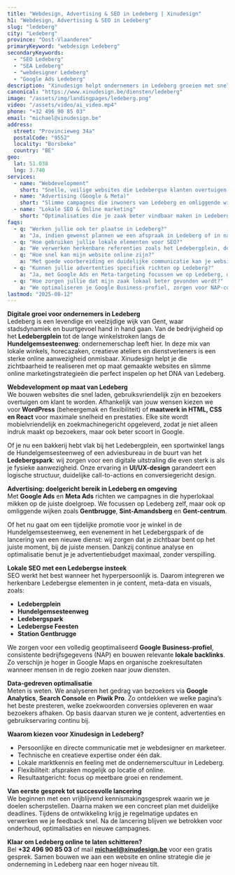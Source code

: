 ```yaml
---
title: "Webdesign, Advertising & SEO in Ledeberg | Xinudesign"
h1: "Webdesign, Advertising & SEO in Ledeberg"
slug: "ledeberg"
city: "Ledeberg"
province: "Oost-Vlaanderen"
primaryKeyword: "webdesign Ledeberg"
secondaryKeywords:
  - "SEO Ledeberg"
  - "SEA Ledeberg"
  - "webdesigner Ledeberg"
  - "Google Ads Ledeberg"
description: "Xinudesign helpt ondernemers in Ledeberg groeien met snelle, gebruiksvriendelijke websites, doelgerichte advertentiecampagnes en lokale SEO-strategieën die inspelen op de eigenheid van de wijk."
canonical: "https://www.xinudesign.be/diensten/ledeberg"
image: "/assets/img/landingpages/ledeberg.png"
video: "/assets/video/ai_video.mp4"
phone: "+32 496 90 85 03"
email: "michael@xinudesign.be"
address:
  street: "Provincieweg 34a"
  postalCode: "9552"
  locality: "Borsbeke"
  country: "BE"
geo:
  lat: 51.038
  lng: 3.740
services:
  - name: "Webdevelopment"
    short: "Snelle, veilige websites die Ledebergse klanten overtuigen en converteren."
  - name: "Advertising (Google & Meta)"
    short: "Slimme campagnes die inwoners van Ledeberg en omliggende wijken gericht bereiken."
  - name: "Lokale SEO & Online marketing"
    short: "Optimalisaties die je zaak beter vindbaar maken in Ledeberg en omgeving."
faqs:
  - q: "Werken jullie ook ter plaatse in Ledeberg?"
    a: "Ja, indien gewenst plannen we een afspraak in Ledeberg of in naburige wijken zoals [Gentbrugge](/diensten/gentbrugge), [Sint-Amandsberg](/diensten/sint-amandsberg) en [Gent](/diensten/gent), maar online meetings zijn ook mogelijk voor snelle opvolging."
  - q: "Hoe gebruiken jullie lokale elementen voor SEO?"
    a: "We verwerken herkenbare referenties zoals het Ledebergplein, de Hundelgemsesteenweg, het Ledebergspark en evenementen zoals de Ledebergse Feesten in teksten, meta-data en visuals."
  - q: "Hoe snel kan mijn website online zijn?"
    a: "Met goede voorbereiding en duidelijke communicatie kan je website doorgaans binnen 2 tot 4 weken live gaan."
  - q: "Kunnen jullie advertenties specifiek richten op Ledeberg?"
    a: "Ja, met Google Ads en Meta-targeting focussen we op Ledeberg, omliggende deelgemeenten en specifieke doelgroepen binnen Gent."
  - q: "Hoe zorgen jullie dat mijn zaak lokaal beter gevonden wordt?"
    a: "We optimaliseren je Google Business-profiel, zorgen voor NAP-consistentie en bouwen lokale backlinks rond zoekwoorden zoals 'webdesigner Ledeberg'."
lastmod: "2025-08-12"
---
```


**Digitale groei voor ondernemers in Ledeberg**  
Ledeberg is een levendige en veelzijdige wijk van Gent, waar stadsdynamiek en buurtgevoel hand in hand gaan. Van de bedrijvigheid op het **Ledebergplein** tot de lange winkelstroken langs de **Hundelgemsesteenweg**: ondernemerschap leeft hier. In deze mix van lokale winkels, horecazaken, creatieve ateliers en dienstverleners is een sterke online aanwezigheid onmisbaar. Xinudesign helpt je die zichtbaarheid te realiseren met op maat gemaakte websites en slimme online marketingstrategieën die perfect inspelen op het DNA van Ledeberg.

**Webdevelopment op maat van Ledeberg**  
We bouwen websites die snel laden, gebruiksvriendelijk zijn en bezoekers overtuigen om klant te worden. Afhankelijk van jouw wensen kiezen we voor **WordPress** (beheergemak en flexibiliteit) of **maatwerk in HTML, CSS en React** voor maximale snelheid en prestaties. Elke site wordt mobielvriendelijk en zoekmachinegericht opgeleverd, zodat je niet alleen indruk maakt op bezoekers, maar ook beter scoort in Google.

Of je nu een bakkerij hebt vlak bij het Ledebergplein, een sportwinkel langs de Hundelgemsesteenweg of een adviesbureau in de buurt van het **Ledebergspark**: wij zorgen voor een digitale uitstraling die even sterk is als je fysieke aanwezigheid. Onze ervaring in **UI/UX-design** garandeert een logische structuur, duidelijke call-to-actions en conversiegericht design.

**Advertising: doelgericht bereik in Ledeberg en omgeving**  
Met **Google Ads** en **Meta Ads** richten we campagnes in die hyperlokaal mikken op de juiste doelgroep. We focussen op Ledeberg zelf, maar ook op omliggende wijken zoals **Gentbrugge**, **Sint-Amandsberg** en **Gent-centrum**.  

Of het nu gaat om een tijdelijke promotie voor je winkel in de Hundelgemsesteenweg, een evenement in het Ledebergspark of de lancering van een nieuwe dienst: wij zorgen dat je zichtbaar bent op het juiste moment, bij de juiste mensen. Dankzij continue analyse en optimalisatie benut je je advertentiebudget maximaal, zonder verspilling.

**Lokale SEO met een Ledebergse insteek**  
SEO werkt het best wanneer het hyperpersoonlijk is. Daarom integreren we herkenbare Ledebergse elementen in je content, meta-data en visuals, zoals:

- **Ledebergplein**
- **Hundelgemsesteenweg**
- **Ledebergspark**
- **Ledebergse Feesten**
- **Station Gentbrugge**

We zorgen voor een volledig geoptimaliseerd **Google Business-profiel**, consistente bedrijfsgegevens (NAP) en bouwen relevante **lokale backlinks**. Zo verschijn je hoger in Google Maps en organische zoekresultaten wanneer mensen in de regio zoeken naar jouw diensten.

**Data-gedreven optimalisatie**  
Meten is weten. We analyseren het gedrag van bezoekers via **Google Analytics**, **Search Console** en **Piwik Pro**. Zo ontdekken we welke pagina’s het beste presteren, welke zoekwoorden conversies opleveren en waar bezoekers afhaken. Op basis daarvan sturen we je content, advertenties en gebruikservaring continu bij.

**Waarom kiezen voor Xinudesign in Ledeberg?**

- Persoonlijke en directe communicatie met je webdesigner en marketeer.  
- Technische en creatieve expertise onder één dak.  
- Lokale marktkennis en feeling met de ondernemerscultuur in Ledeberg.  
- Flexibiliteit: afspraken mogelijk op locatie of online.  
- Resultaatgericht: focus op meetbare groei en rendement.  

**Van eerste gesprek tot succesvolle lancering**  
We beginnen met een vrijblijvend kennismakingsgesprek waarin we je doelen scherpstellen. Daarna maken we een concreet plan met duidelijke deadlines. Tijdens de ontwikkeling krijg je regelmatige updates en verwerken we je feedback snel. Na de lancering blijven we betrokken voor onderhoud, optimalisaties en nieuwe campagnes.

**Klaar om Ledeberg online te laten schitteren?**  
Bel **+32 496 90 85 03** of mail **[michael@xinudesign.be](mailto:michael@xinudesign.be)** voor een gratis gesprek. Samen bouwen we aan een website en online strategie die je onderneming in Ledeberg naar een hoger niveau tilt.
